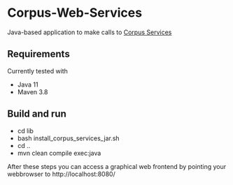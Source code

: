 # Corpus-Web-Services

Java-based application to make calls to [Corpus Services](https://gitlab.rrz.uni-hamburg.de/corpus-services/corpus-services)

## Requirements 

Currently tested with
- Java 11
- Maven 3.8

## Build and run
- cd lib
- bash install_corpus_services_jar.sh
- cd ..
- mvn clean compile exec:java

After these steps you can access a graphical web frontend by pointing your
webbrowser to http://localhost:8080/